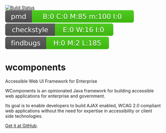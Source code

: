[![Build Status](https://travis-ci.org/BorderTech/wcomponents.svg?branch=master)](https://travis-ci.org/BorderTech/wcomponents)
[![PMD](badges/pmd.svg)](pmd.html)
[![Checkstyle](badges/checkstyle-result.svg)](checkstyle-aggregate.html)
[![Findbugs](badges/findbugs-report.svg)](findbugs-report.html)
# wcomponents
Accessible Web UI Framework for Enterprise

WComponents is an opinionated Java framework for building accessible web applications for enterprise and government.

Its goal is to enable developers to build AJAX enabled, WCAG 2.0 compliant web applications without the need for expertise in accessibility or client side technologies.

[Get it at GitHub](https://github.com/BorderTech/wcomponents).
